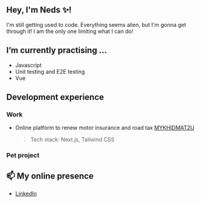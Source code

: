 <!--
**nadiahmohdm/nadiahmohdm** is a ✨ _special_ ✨ repository because its `README.md` (this file) appears on your GitHub profile.
-->
<!--
<picture>
 <source media="(prefers-color-scheme: dark)" srcset="YOUR-DARKMODE-IMAGE">
 <source media="(prefers-color-scheme: light)" srcset="YOUR-LIGHTMODE-IMAGE">
 <img alt="banner" src="YOUR-DEFAULT-IMAGE">
</picture>
-->

## Hey, I'm Neds ✨! 

I'm still getting used to code. Everything seems alien, but I'm gonna get through it! I am the only one limiting what I can do! 

## I’m currently practising ...
+ Javascript
+ Unit testing and E2E testing
+ Vue
<!-- TO DO: add more details about me later -->

## Development experience

### Work
+ Online platform to renew motor insurance and road tax [MYKHIDMAT2U](wwww.mykhidmat2u.com)

    > Tech stack: Next.js, Tailwind CSS

### Pet project
<!-- TO DO: add more details about me later -->

## 📫 My online presence
+ [LinkedIn](https://www.linkedin.com/in/mnadiah/)
